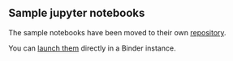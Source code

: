 ## Sample jupyter notebooks
The sample notebooks have been moved to their own [repository](https://github.com/libratom/ratom-notebooks).

You can [launch them](https://mybinder.org/v2/gh/libratom/ratom-notebooks/main) directly in a Binder instance.
